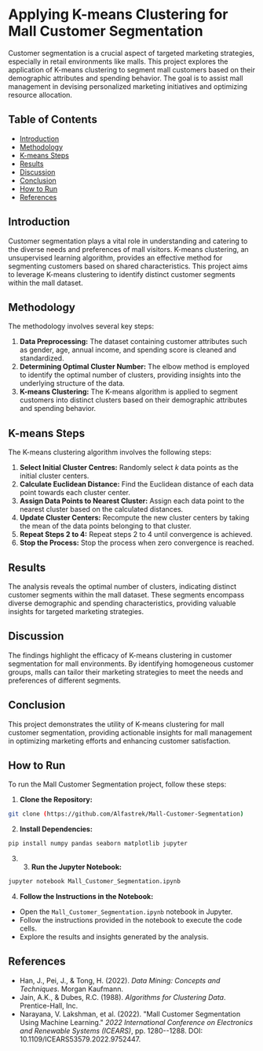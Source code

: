 # Applying K-means Clustering for Mall Customer Segmentation



Customer segmentation is a crucial aspect of targeted marketing strategies, especially in retail environments like malls. This project explores the application of K-means clustering to segment mall customers based on their demographic attributes and spending behavior. The goal is to assist mall management in devising personalized marketing initiatives and optimizing resource allocation.

## Table of Contents
- [Introduction](#introduction)
- [Methodology](#methodology)
- [K-means Steps](#k-means-steps)
- [Results](#results)
- [Discussion](#discussion)
- [Conclusion](#conclusion)
- [How to Run](#how-to-run)
- [References](#references)

## Introduction
Customer segmentation plays a vital role in understanding and catering to the diverse needs and preferences of mall visitors. K-means clustering, an unsupervised learning algorithm, provides an effective method for segmenting customers based on shared characteristics. This project aims to leverage K-means clustering to identify distinct customer segments within the mall dataset.

## Methodology
The methodology involves several key steps:
1. **Data Preprocessing:** The dataset containing customer attributes such as gender, age, annual income, and spending score is cleaned and standardized.
2. **Determining Optimal Cluster Number:** The elbow method is employed to identify the optimal number of clusters, providing insights into the underlying structure of the data.
3. **K-means Clustering:** The K-means algorithm is applied to segment customers into distinct clusters based on their demographic attributes and spending behavior.

## K-means Steps
The K-means clustering algorithm involves the following steps:
1. **Select Initial Cluster Centres:** Randomly select $k$ data points as the initial cluster centers.
2. **Calculate Euclidean Distance:** Find the Euclidean distance of each data point towards each cluster center.
3. **Assign Data Points to Nearest Cluster:** Assign each data point to the nearest cluster based on the calculated distances.
4. **Update Cluster Centers:** Recompute the new cluster centers by taking the mean of the data points belonging to that cluster.
5. **Repeat Steps 2 to 4:** Repeat steps 2 to 4 until convergence is achieved.
6. **Stop the Process:** Stop the process when zero convergence is reached.

## Results
The analysis reveals the optimal number of clusters, indicating distinct customer segments within the mall dataset. These segments encompass diverse demographic and spending characteristics, providing valuable insights for targeted marketing strategies.

## Discussion
The findings highlight the efficacy of K-means clustering in customer segmentation for mall environments. By identifying homogeneous customer groups, malls can tailor their marketing strategies to meet the needs and preferences of different segments.

## Conclusion
This project demonstrates the utility of K-means clustering for mall customer segmentation, providing actionable insights for mall management in optimizing marketing efforts and enhancing customer satisfaction.

## How to Run

To run the Mall Customer Segmentation project, follow these steps:

1. **Clone the Repository:**
```bash 
git clone (https://github.com/Alfastrek/Mall-Customer-Segmentation)
```
2. **Install Dependencies:**
```bash 
pip install numpy pandas seaborn matplotlib jupyter

```
3. 3. **Run the Jupyter Notebook:**
```bash
jupyter notebook Mall_Customer_Segmentation.ipynb
```
4. **Follow the Instructions in the Notebook:**
- Open the `Mall_Customer_Segmentation.ipynb` notebook in Jupyter.
- Follow the instructions provided in the notebook to execute the code cells.
- Explore the results and insights generated by the analysis.


## References
- Han, J., Pei, J., & Tong, H. (2022). *Data Mining: Concepts and Techniques*. Morgan Kaufmann.
- Jain, A.K., & Dubes, R.C. (1988). *Algorithms for Clustering Data*. Prentice-Hall, Inc.
- Narayana, V. Lakshman, et al. (2022). "Mall Customer Segmentation Using Machine Learning." *2022 International Conference on Electronics and Renewable Systems (ICEARS)*, pp. 1280--1288. DOI: 10.1109/ICEARS53579.2022.9752447.
